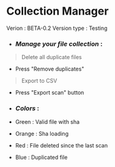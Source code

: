 # Collection Manager

Verion : BETA-0.2
Version type : Testing

 - ### _Manage your file collection_ :

> Delete all duplicate files
- Press "Remove duplicates"

> Export to CSV
- Press "Export scan" button

 - ### _Colors_ :

- Green : Valid file with sha
- Orange : Sha loading
- Red : File deleted since the last scan
- Blue : Duplicated file
